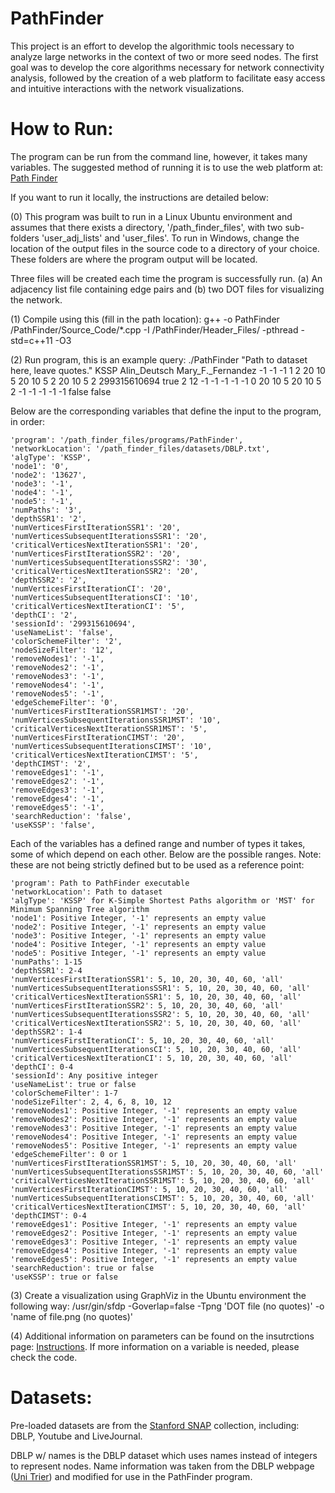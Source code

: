 # PathFinder

This project is an effort to develop the algorithmic tools necessary to analyze large networks in the context of two or more seed nodes. The first goal was to develop the core algorithms necessary for network connectivity analysis, followed by the creation of a web platform to facilitate easy access and intuitive interactions with the network visualizations.

# How to Run:

The program can be run from the command line, however, it takes many variables. The suggested method of running it is to use the web platform at: [Path Finder](http://www.path-finder.io) 

If you want to run it locally, the instructions are detailed below:

(0) This program was built to run in a Linux Ubuntu environment and assumes that there exists a directory, '/path_finder_files', with two sub-folders 'user_adj_lists' and 'user_files'. To run in Windows, change the location of the output files in the source code to a directory of your choice. These folders are where the program output will be located.

Three files will be created each time the program is successfully run. (a) An adjacency list file containing edge pairs and (b) two DOT files for visualizing the network. 

(1) Compile using this (fill in the path location): g++ -o PathFinder /PathFinder/Source_Code/*.cpp -I /PathFinder/Header_Files/ -pthread -std=c++11 -O3

(2) Run program, this is an example query: ./PathFinder "Path to dataset here, leave quotes." KSSP Alin_Deutsch Mary_F._Fernandez -1 -1 -1 1 2 20 10 5 20 10 5 2 20 10 5 2 299315610694 true 2 12 -1 -1 -1 -1 -1 0 20 10 5 20 10 5 2 -1 -1 -1 -1 -1 false false

Below are the corresponding variables that define the input to the program, in order:

    'program': '/path_finder_files/programs/PathFinder',
    'networkLocation': '/path_finder_files/datasets/DBLP.txt',
    'algType': 'KSSP',
    'node1': '0',
    'node2': '13627',
    'node3': '-1',
    'node4': '-1',
    'node5': '-1',
    'numPaths': '3',
    'depthSSR1': '2',
    'numVerticesFirstIterationSSR1': '20',
    'numVerticesSubsequentIterationsSSR1': '20',
    'criticalVerticesNextIterationSSR1': '20',
    'numVerticesFirstIterationSSR2': '20',
    'numVerticesSubsequentIterationsSSR2': '30',
    'criticalVerticesNextIterationSSR2': '20',
    'depthSSR2': '2',
    'numVerticesFirstIterationCI': '20',
    'numVerticesSubsequentIterationsCI': '10',
    'criticalVerticesNextIterationCI': '5',
    'depthCI': '2',
    'sessionId': '299315610694',
    'useNameList': 'false',
    'colorSchemeFilter': '2',
    'nodeSizeFilter': '12',
    'removeNodes1': '-1',
    'removeNodes2': '-1',
    'removeNodes3': '-1',
    'removeNodes4': '-1',
    'removeNodes5': '-1',
    'edgeSchemeFilter': '0',
    'numVerticesFirstIterationSSR1MST': '20',
    'numVerticesSubsequentIterationsSSR1MST': '10',
    'criticalVerticesNextIterationSSR1MST': '5',
    'numVerticesFirstIterationCIMST': '20',
    'numVerticesSubsequentIterationsCIMST': '10',
    'criticalVerticesNextIterationCIMST': '5',
    'depthCIMST': '2',
    'removeEdges1': '-1',
    'removeEdges2': '-1',
    'removeEdges3': '-1',
    'removeEdges4': '-1',
    'removeEdges5': '-1',
    'searchReduction': 'false',
    'useKSSP': 'false',
    
Each of the variables has a defined range and number of types it takes, some of which depend on each other. Below are the possible ranges. Note: these are not being strictly defined but to be used as a reference point:

    'program': Path to PathFinder executable
    'networkLocation': Path to dataset
    'algType': 'KSSP' for K-Simple Shortest Paths algorithm or 'MST' for Minimum Spanning Tree algorithm
    'node1': Positive Integer, '-1' represents an empty value
    'node2': Positive Integer, '-1' represents an empty value
    'node3': Positive Integer, '-1' represents an empty value
    'node4': Positive Integer, '-1' represents an empty value
    'node5': Positive Integer, '-1' represents an empty value
    'numPaths': 1-15
    'depthSSR1': 2-4
    'numVerticesFirstIterationSSR1': 5, 10, 20, 30, 40, 60, 'all'
    'numVerticesSubsequentIterationsSSR1': 5, 10, 20, 30, 40, 60, 'all'
    'criticalVerticesNextIterationSSR1': 5, 10, 20, 30, 40, 60, 'all'
    'numVerticesFirstIterationSSR2': 5, 10, 20, 30, 40, 60, 'all'
    'numVerticesSubsequentIterationsSSR2': 5, 10, 20, 30, 40, 60, 'all'
    'criticalVerticesNextIterationSSR2': 5, 10, 20, 30, 40, 60, 'all'
    'depthSSR2': 1-4
    'numVerticesFirstIterationCI': 5, 10, 20, 30, 40, 60, 'all'
    'numVerticesSubsequentIterationsCI': 5, 10, 20, 30, 40, 60, 'all'
    'criticalVerticesNextIterationCI': 5, 10, 20, 30, 40, 60, 'all'
    'depthCI': 0-4
    'sessionId': Any positive integer
    'useNameList': true or false
    'colorSchemeFilter': 1-7
    'nodeSizeFilter': 2, 4, 6, 8, 10, 12
    'removeNodes1': Positive Integer, '-1' represents an empty value
    'removeNodes2': Positive Integer, '-1' represents an empty value
    'removeNodes3': Positive Integer, '-1' represents an empty value
    'removeNodes4': Positive Integer, '-1' represents an empty value
    'removeNodes5': Positive Integer, '-1' represents an empty value
    'edgeSchemeFilter': 0 or 1
    'numVerticesFirstIterationSSR1MST': 5, 10, 20, 30, 40, 60, 'all'
    'numVerticesSubsequentIterationsSSR1MST': 5, 10, 20, 30, 40, 60, 'all'
    'criticalVerticesNextIterationSSR1MST': 5, 10, 20, 30, 40, 60, 'all'
    'numVerticesFirstIterationCIMST': 5, 10, 20, 30, 40, 60, 'all'
    'numVerticesSubsequentIterationsCIMST': 5, 10, 20, 30, 40, 60, 'all'
    'criticalVerticesNextIterationCIMST': 5, 10, 20, 30, 40, 60, 'all'
    'depthCIMST': 0-4
    'removeEdges1': Positive Integer, '-1' represents an empty value
    'removeEdges2': Positive Integer, '-1' represents an empty value
    'removeEdges3': Positive Integer, '-1' represents an empty value
    'removeEdges4': Positive Integer, '-1' represents an empty value
    'removeEdges5': Positive Integer, '-1' represents an empty value
    'searchReduction': true or false
    'useKSSP': true or false
    
(3) Create a visualization using GraphViz in the Ubuntu environment the following way: /usr/gin/sfdp -Goverlap=false -Tpng 'DOT file (no quotes)' -o 'name of file.png (no quotes)' 

(4) Additional information on parameters can be found on the insutrctions page: [Instructions](http://www.path-finder.io/instructions.html). If more information on a variable is needed, please check the code.

# Datasets:

Pre-loaded datasets are from the [Stanford SNAP](http://snap.stanford.edu/data/index.html) collection, including: DBLP, Youtube and LiveJournal.

DBLP w/ names is the DBLP dataset which uses names instead of integers to represent nodes. Name information was taken from the DBLP webpage ([Uni Trier](http://dblp.uni-trier.de/faq/How+can+I+download+the+whole+dblp+dataset.html)) and modified for use in the PathFinder program.
